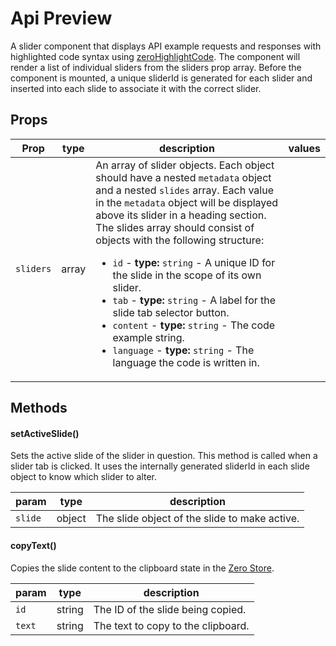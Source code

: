 # Api Preview


A slider component that displays API example requests and responses with highlighted code syntax using [zeroHighlightCode](/zero-core/composables/highlight-code). The component will render a list of individual sliders from the sliders prop array. Before the component is mounted, a unique sliderId is generated for each slider and inserted into each slide to associate it with the correct slider.

## Props

| Prop | type | description | values |
| ---- | ---- | ----------- | ------ |
| `sliders` | array | An array of slider objects. Each object should have a nested `metadata` object and a nested `slides` array. Each value in the `metadata` object will be displayed above its slider in a heading section. The slides array should consist of objects with the following structure:<ul><li>`id` - **type:** `string` - A unique ID for the slide in the scope of its own slider.</li><li>`tab` - **type:** `string` - A label for the slide tab selector button.</li><li>`content` - **type:** `string` - The code example string.</li><li>`language` - **type:** `string` - The language the code is written in.</li></ul> |  |

## Methods

#### setActiveSlide()


Sets the active slide of the slider in question. This method is called when a slider tab is clicked. It uses the internally generated sliderId in each slide object to know which slider to alter.

| param | type | description |
| ----- | ---- | ----------- |
| `slide` | object | The slide object of the slide to make active. |

#### copyText()


Copies the slide content to the clipboard state in the [Zero Store](/zero-core/use-zero-store#setclipboard).

| param | type | description |
| ----- | ---- | ----------- |
| `id` | string | The ID of the slide being copied. |
| `text` | string | The text to copy to the clipboard. |
